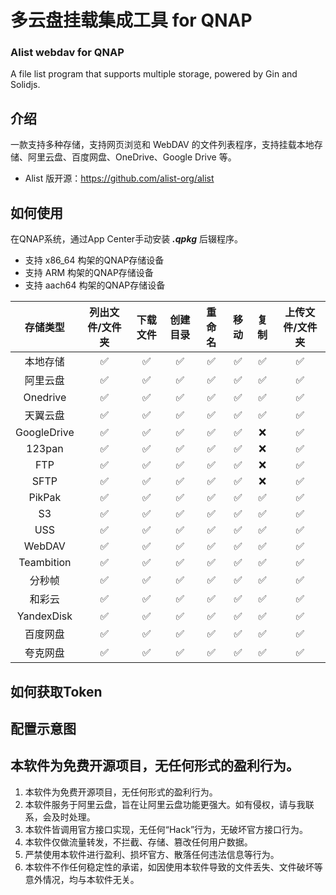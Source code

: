 # 多云盘挂载集成工具 for QNAP
### Alist webdav for QNAP
A file list program that supports multiple storage, powered by Gin and Solidjs.

## 介绍
一款支持多种存储，支持网页浏览和 WebDAV 的文件列表程序，支持挂载本地存储、阿里云盘、百度网盘、OneDrive、Google Drive 等。

* Alist 版开源：https://github.com/alist-org/alist


## 如何使用
在QNAP系统，通过App Center手动安装 ***.qpkg*** 后辍程序。

* 支持 x86_64 构架的QNAP存储设备
* 支持 ARM 构架的QNAP存储设备
* 支持 aach64 构架的QNAP存储设备


| 存储类型| 	列出文件/文件夹	| 下载文件| 	创建目录| 	重命名| 	移动| 	复制| 	上传文件/文件夹| 
| :--------:   | :--------:  | :--------:  |:--------:  |:--------:  |:--------:  |:--------: |:--------: |
| 本地存储|	✅|	✅|	✅|	✅|	✅|	✅|	✅|
| 阿里云盘|	✅|	✅|	✅|	✅|	✅|	✅|	✅|
| Onedrive|	✅|	✅|	✅|	✅|	✅|	✅|	✅|
| 天翼云盘|	✅|	✅|	✅|	✅|	✅|	✅|	✅|
| GoogleDrive|	✅|	✅|	✅|	✅|	✅|	❌|	✅|
| 123pan|	✅|	✅|	✅|	✅|	✅|	❌|	✅|
| FTP|	✅|	✅|	✅|	✅|	✅|	❌|	✅|
| SFTP|	✅|	✅|	✅|	✅|	✅|	❌|	✅|
| PikPak|	✅|	✅|	✅|	✅|	✅|	✅|	✅|
| S3|	✅|	✅|	✅|	✅|	✅|	✅|	✅|
| USS|	✅|	✅|	✅|	✅|	✅|	✅|	✅|
| WebDAV|	✅|	✅|	✅|	✅|	✅|	✅|	✅|
| Teambition|	✅|	✅|	✅|	✅|	✅|	✅|	✅|
| 分秒帧|	✅|	✅|	✅|	✅|	✅|	✅|	✅|
| 和彩云|	✅|	✅|	✅|	✅|	✅|	✅|	✅|
| YandexDisk|	✅|	✅|	✅|	✅|	✅|	✅|	✅|
| 百度网盘|	✅|	✅|	✅|	✅|	✅|	✅|	✅|
| 夸克网盘|	✅|	✅|	✅|	✅|	✅|	✅|	✅|

## 如何获取Token


## 配置示意图 

 

## 本软件为免费开源项目，无任何形式的盈利行为。
 1. 本软件为免费开源项目，无任何形式的盈利行为。
 2. 本软件服务于阿里云盘，旨在让阿里云盘功能更强大。如有侵权，请与我联系，会及时处理。
 3. 本软件皆调用官方接口实现，无任何“Hack”行为，无破坏官方接口行为。
 4. 本软件仅做流量转发，不拦截、存储、篡改任何用户数据。
 5. 严禁使用本软件进行盈利、损坏官方、散落任何违法信息等行为。
 6. 本软件不作任何稳定性的承诺，如因使用本软件导致的文件丢失、文件破坏等意外情况，均与本软件无关。
